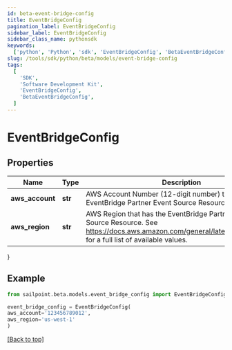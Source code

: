 ```yaml
---
id: beta-event-bridge-config
title: EventBridgeConfig
pagination_label: EventBridgeConfig
sidebar_label: EventBridgeConfig
sidebar_class_name: pythonsdk
keywords:
  ['python', 'Python', 'sdk', 'EventBridgeConfig', 'BetaEventBridgeConfig']
slug: /tools/sdk/python/beta/models/event-bridge-config
tags:
  [
    'SDK',
    'Software Development Kit',
    'EventBridgeConfig',
    'BetaEventBridgeConfig',
  ]
---
```


# EventBridgeConfig

## Properties

| Name | Type | Description | Notes |
| --- | --- | --- | --- |
| **aws_account** | **str** | AWS Account Number (12-digit number) that has the EventBridge Partner Event Source Resource. | [required] |
| **aws_region** | **str** | AWS Region that has the EventBridge Partner Event Source Resource. See https://docs.aws.amazon.com/general/latest/gr/rande.html for a full list of available values. | [required] |

}

## Example

```python
from sailpoint.beta.models.event_bridge_config import EventBridgeConfig

event_bridge_config = EventBridgeConfig(
aws_account='123456789012',
aws_region='us-west-1'
)

```

[[Back to top]](#)
